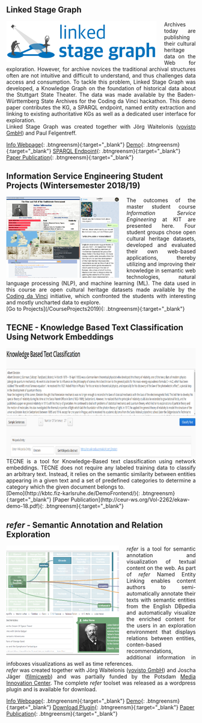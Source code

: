 ## Linked Stage Graph
<img align="left" style="margin-right:20px" width="400" src="https://github.com/ISE-FIZKarlsruhe/ISE-FIZKarlsruhe.github.io/blob/master/slod.png">
<div style="text-align: justify">Archives today are publishing their cultural heritage data on the Web for exploration. However, for archive novices the traditional archival structures often are not intuitive and difficult to understand, and thus challenges data access and consumption. To tackle this problem, Linked Stage Graph was developed, a Knowledge Graph on the foundation of historical data about the Stuttgart State Theater. The data was made available by the Baden-Württemberg State Archives for the Coding da Vinci hackathon. This demo paper contributes the KG, a SPARQL endpoint, named entity extraction and linking to existing authoritative KGs as well as a dedicated user interface for exploration.  <br>
Linked Stage Graph was created together with Jörg Waitelonis (<a href="https://yovisto.com/en/home-en/">yovisto GmbH</a>) and Paul Felgentreff.</div>

[Info Webpage](http://slod.fiz-karlsruhe.de/about){: .btngreensm}{:target="_blank"}
[Demo](http://slod.fiz-karlsruhe.de/){: .btngreensm}{:target="_blank"}
[SPARQL Endpoint](http://slod.fiz-karlsruhe.de/sparql){: .btngreensm}{:target="_blank"}
[Paper Publication](http://ceur-ws.org/Vol-2451/paper-27.pdf){: .btngreensm}{:target="_blank"}

## Information Service Engineering Student Projects (Wintersemester 2018/19)
<img align="left" style="margin-right:20px" width="300" src="https://github.com/ISE-FIZKarlsruhe/ISE-FIZKarlsruhe.github.io/blob/master/seminarscreenshots_nr.png">
<div style="text-align: justify">The outcomes of the master student course <i>Information Service Engineering</i> at KIT are presented here. Four student groups chose open cultural heritage datasets, developed and evaluated their own web-based applications, thereby utilizing and improving their knowledge in semantic web technologies, natural language processing (NLP), and machine learning (ML). The data used in this course are open cultural heritage datasets made available by the <a href="https://codingdavinci.de/about/">Coding da Vinci</a> initiative, which confronted the students with interesting and mostly uncharted data to explore.</div>
[Go to Projects](/CourseProjects2019){: .btngreensm}{:target="_blank"}

## TECNE - Knowledge Based Text Classification Using Network Embeddings
<img align="center" width="900" height="293" src="https://github.com/ISE-FIZKarlsruhe/ISE-FIZKarlsruhe.github.io/blob/master/TECNE.png">
<div style="text-align: justify">TECNE is a tool for Knowledge-Based text classification using network embeddings. TECNE does not require any labeled training data to classify an arbitrary text. Instead, it relies on the semantic similarity between entities appearing in a given text and a set of predefined categories to determine a category which the given document belongs to. </div>
[Demo](http://kbtc.fiz-karlsruhe.de/DemoFrontend/){: .btngreensm}{:target="_blank"}
[Paper Publication](http://ceur-ws.org/Vol-2262/ekaw-demo-18.pdf){: .btngreensm}{:target="_blank"}
  
## _refer_ - Semantic Annotation and Relation Exploration 
<img align="left" style="margin-right:20px" width="300" height="300" src="https://raw.githubusercontent.com/ISE-FIZKarlsruhe/ISE-FIZKarlsruhe.github.io/master/refer_sq.png">
<div style="text-align: justify"><i>refer</i> is a tool for semantic annotation and visualization of textual content on the web. As part of <i>refer</i> Named Entity Linking enables content authors to semi-automatically annotate their texts with semantic entities from the English DBpedia and automatically visualize the enriched content for the users in an exploration environment that displays relations between entities, conten-based recommendations, additional information in infoboxes visualizations as well as time references. <br>
  <i>refer</i> was created together with Jörg Waitelonis (<a href="https://yovisto.com/en/home-en/">yovisto GmbH</a>) and Joscha Jäger (<a href="https://filmicweb.org/">filmicweb</a>) and was partially funded by the Potsdam <a href="https://www.miz-babelsberg.de/home">Media Innovation Center</a>. The complete <i>refer</i> toolset was released as a wordpress plugin and is available for download. </div>

[Info Webpage](https://refer.cx/){: .btngreensm}{:target="_blank"}
[Demo](http://scihi.org/){: .btngreensm}{:target="_blank"}
[Download Plugin](http://refer.cx/download/refer.zip){: .btngreensm}{:target="_blank"}
[Paper Publication](https://www.researchgate.net/publication/306370250_Semantic_Annotation_and_Information_Visualization_for_Blogposts_with_refer){: .btngreensm}{:target="_blank"}

